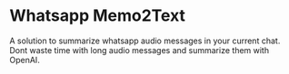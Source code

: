 # Whatsapp Memo2Text

A solution to summarize whatsapp audio messages in your current chat.
Dont waste time with long audio messages and summarize them with OpenAI.
